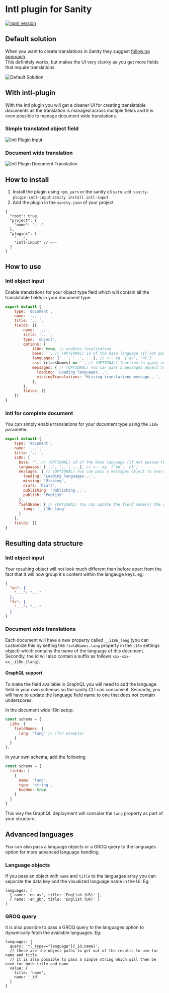 # Intl plugin for Sanity
[![npm version](https://img.shields.io/npm/v/sanity-plugin-intl-input.svg?style=flat)](https://www.npmjs.com/package/sanity-plugin-intl-input)

## Default solution
When you want to create translations in Sanity they suggest [following approach](https://www.sanity.io/docs/localization).  
This definitely works, but makes the UI very clunky as you get more fields that require translations.  

![Default Solution](https://raw.githubusercontent.com/LiamMartens/sanity-plugin-intl-input/master/doc/img/default-solution.gif)  

## With intl-plugin
With the intl plugin you will get a cleaner UI for creating translatable documents as the translation is managed across multiple fields and it is even possible to manage document wide translations.  

### Simple translated object field
![Intl Plugin Input](https://raw.githubusercontent.com/LiamMartens/sanity-plugin-intl-input/master/doc/img/intl-plugin.gif)  

### Document wide translation
![Intl Plugin Document Translation](https://raw.githubusercontent.com/LiamMartens/sanity-plugin-intl-input/master/doc/img/intl-plugin-document.gif)  

## How to install
1. Install the plugin using `npm`, `yarn` or the sanity cli
`yarn add sanity-plugin-intl-input`
`sanity install intl-input`
2. Add the plugin in the `sanity.json` of your project
```
{
  "root": true,
  "project": {
    "name": "..."
  },
  "plugins": [
    "...",
    "intl-input" // <--
  ]
}
```

## How to use
### Intl object input
Enable translations for your object type field which will contain all the translatable fields in your document type.  
```javascript
export default {
    type: 'document',
    name: '...',
    title: '...',
    fields: [{
        name: '...',
        title: '...',
        type: 'object',
        options: {
            i18n: true, // enables localization
            base: '', // (OPTIONAL) id of the base language (if not passed the first one is considered base language)
            languages: ['..', '..', ...], // <-- eg. ['en', 'nl']
            css: (classNames) => ``, // (OPTIONAL) function to apply additional CSS for theming purposes. The classNames argument is an object with the css module classnames.
            messages: { // (OPTIONAL) You can pass a messages object to override the default messsages shown
              loading: 'Loading languages...',
              missingTranslations: 'Missing translations message...',
            },
        },
        fields: []
    }]
}
```

### Intl for complete document
You can simply enable translations for your document type using the `i18n` parameter.
```javascript
export default {
    type: 'document',
    name: '...',
    title: '...',
    i18n: {
      base: '', // (OPTIONAL) id of the base language (if not passed the first one is considered base language)
      languages: ['..', '..', ...], // <-- eg. ['en', 'nl']
      messages: { // (OPTIONAL) You can pass a messages object to override the default messsages shown
        loading: 'Loading languages...',
        missing: 'Missing',
        draft: 'Draft',
        publishing: 'Publishing...',
        publish: 'Publish'
      },
      fieldName: { // (OPTIONAL) You can update the field name(s) the plugin injects
        lang: '__i18n_lang'
      }
    },
    fields: []
}
```

## Resulting data structure
### Intl object input
Your resulting object will not look much different than before apart from the fact that it will now group it's content within the langauge keys. eg:
```json
{
  "en": {
    "...": "..."
  },
  "fr": {
    "...": "..."
  }
}
```

### Document wide translations
Each document will have a new property called `__i18n_lang` (you can customize this by setting the `fieldNames.lang` property in the `i18n` settings object) which contains the name of the language of this document.
Secondly, the id will also contain a suffix as follows `xxx-xxx-xx__i18n_{lang}`.

#### GraphQL support
To make the field available in GraphQL you will need to add the language field in your own schemas so the sanity CLI can consume it.
Secondly, you will have to update the language field name to one that does not contain underscores.

In the document wide i18n setup:
```javascript
const schema = {
  i18n: {
    fieldNames: {
      lang: 'lang' // (for example)
    }
  }
};
```

In your own schema, add the following
```javascript
const schema = {
  fields: [
    {
      name: 'lang',
      type: 'string',
      hidden: true
    }
  ]
}
```

This way the GraphQL deployment will consider the `lang` property as part of your structure.

## Advanced languages
You can also pass a language objects or a GROQ query to the languages option for more advanced language handling.

### Language objects
If you pass an object with `name` and `title` to the languages array you can separate the data key and the visualized language name in the UI.
Eg:
```
languages: [
  { name: 'en_us', title: 'English (US)' },
  { name: 'en_gb', title: 'English (UK)' }
]
```

### GROQ query
It is also possible to pass a GROQ query to the languages option to dynamically fetch the available languages.
Eg:
```
languages: {
  query: '*[_type=="language"]{_id,name}',
  // these are the object paths to get out of the results to use for name and title
  // it is also possible to pass a simple string which will then be used for both title and name
  value: {
    title: 'name',
    name: '_id'
  }
}
```

